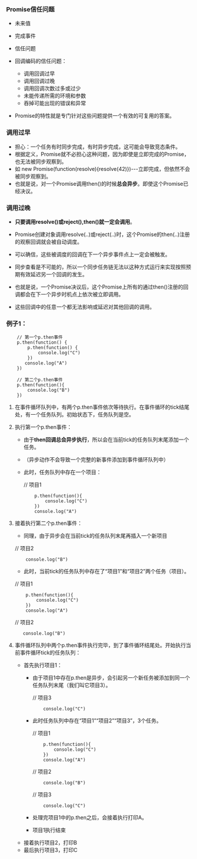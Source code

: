 ### Promise信任问题
* 未来值
* 完成事件
* 信任问题

* 回调编码的信任问题：
    * 调用回调过早
    * 调用回调过晚
    * 调用回调次数过多或过少
    * 未能传递所需的环境和参数
    * 吞掉可能出现的错误和异常

* Promise的特性就是专门针对这些问题提供一个有效的可复用的答案。

### 调用过早 
* 担心：一个任务有时同步完成，有时异步完成，这可能会导致竞态条件。
* 根据定义，Promise就不必担心这种问题，因为即使是立即完成的Promise，也无法被同步观察到。
* 如 new Promise(function(resolve){resolve(42)})---立即完成，但依然不会被同步观察到。
* 也就是说，对一个Promise调用then()的时候**总会异步**。即使这个Promise已经决议。

### 调用过晚
* **只要调用resolve()或reject(),then()就一定会调用**。
* Promise创建对象调用resolve(..)或reject(..)时，这个Promise的then(..)注册的观察回调就会被自动调度。
* 可以确信，这些被调度的回调在下一个异步事件点上一定会被触发。


* 同步查看是不可能的，所以一个同步任务链无法以这种方式运行来实现按照预期有效延迟另一个回调的发生。
* 也就是说，一个Promise决议后，这个Promise上所有的通过then()注册的回调都会在下一个异步时机点上依次被立即调用。
* 这些回调中的任意一个都无法影响或延迟对其他回调的调用。

### 例子1：
```
    // 第一个p.then事件
    p.then(function() {
        p.then(function() {
            console.log("C")
        })
       console.log("A") 
    })

    // 第二个p.then事件
    p.then(function(){
        console.log("B")
    })
```

1. 在事件循环队列中，有两个p.then事件依次等待执行。在事件循环的tick结尾处，有一个任务队列。初始状态下，任务队列是空。
2. 执行第一个p.then事件：
    * 由于**then回调总会异步执行**，所以会在当前tick的任务队列末尾添加一个任务。
    * （异步动作不会导致一个完整的新事件添加到事件循环队列中）
    * 此时，任务队列中存在一个项目：

        // 项目1
        ```
            p.then(function(){
                console.log("C")
            })
            console.log("A")
        ```        
3. 接着执行第二个p.then事件：
    * 同理，由于异步会在当前tick的任务队列末尾再插入一个新项目

    // 项目2
    ```
        console.log("B")
    ```      

    * 此时，当前tick的任务队列中存在了“项目1”和“项目2”两个任务（项目）。

    // 项目1
    ```
        p.then(function(){
            console.log("C")
        })
        console.log("A")
    ```
    // 项目2
     ```
        console.log("B")
    ``` 
4. 事件循环队列中两个p.then事件执行完毕，到了事件循环结尾处。开始执行当前事件循环tick的任务队列：
    * 首先执行项目1：
        * 由于项目1中存在p.then是异步，会引起另一个新任务被添加到同一个任务队列末尾（我们叫它项目3）。
        
            // 项目3
            ```
                console.log("C")
            ```
        * 此时任务队列中存在“项目1”“项目2”“项目3”，3个任务。
        
            // 项目1
            ```
                p.then(function(){
                    console.log("C")
                })
                console.log("A")
            ```
            // 项目2
            ```
                console.log("B")
            ``` 
            // 项目3
            ```
                console.log("C")
            ``` 
        * 处理完项目1中的p.then之后，会接着执行打印A。
        * 项目1执行结束
    * 接着执行项目2，打印B
    * 最后执行项目3，打印C    



